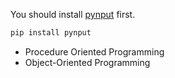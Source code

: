 You should install [pynput](https://pypi.org/project/pynput/) first.

```Python
pip install pynput
```

* Procedure Oriented Programming
* Object-Oriented Programming

